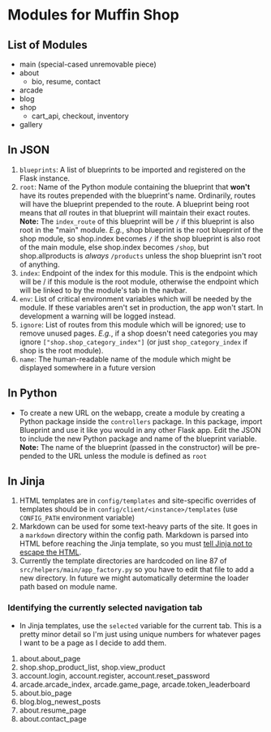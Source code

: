 # Modules for Muffin Shop

## List of Modules

-   main (special-cased unremovable piece)
-   about
    - bio, resume, contact
-   arcade
-   blog
-   shop
    - cart_api, checkout, inventory
-   gallery

## In JSON

1. `blueprints`: A list of blueprints to be imported and registered on the Flask instance.
1. `root`: Name of the Python module containing the blueprint that **won't** have its routes prepended with the blueprint's name. Ordinarily, routes will have the blueprint prepended to the route. A blueprint being root means that _all_ routes in that blueprint will maintain their exact routes. **Note:** The `index_route` of this blueprint will be `/` if this blueprint is also root in the "main" module. _E.g._, shop blueprint is the root blueprint of the shop module, so shop.index becomes `/` if the shop blueprint is also root of the main module, else shop.index becomes `/shop`, but shop.allproducts is _always_ `/products` unless the shop blueprint isn't root of anything.
1. `index`: Endpoint of the index for this module. This is the endpoint which will be / if this module is the root module, otherwise the endpoint which will be linked to by the module's tab in the navbar.
1. `env`: List of critical environment variables which will be needed by the module. If these variables aren't set in production, the app won't start. In development a warning will be logged instead.
1. `ignore`: List of routes from this module which will be ignored; use to remove unused pages. _E.g._, if a shop doesn't need categories you may ignore `["shop.shop_category_index"]` (or just `shop_category_index` if shop is the root module).
1. `name`: The human-readable name of the module which might be displayed somewhere in a future version

## In Python

-   To create a new URL on the webapp, create a module by creating a Python package inside the `controllers` package. In this package, import Blueprint and use it like you would in any other Flask app. Edit the JSON to include the new Python package and name of the blueprint variable. **Note:** The name of the blueprint (passed in the constructor) will be pre-pended to the URL unless the module is defined as `root`

## In Jinja

1. HTML templates are in `config/templates` and site-specific overrides of templates should be in `config/client/<instance>/templates` (use `CONFIG_PATH` environment variable)
1. Markdown can be used for some text-heavy parts of the site. It goes in a `markdown` directory within the config path. Markdown is parsed into HTML before reaching the Jinja template, so you must [tell Jinja not to escape the HTML](https://flask.palletsprojects.com/en/1.1.x/templating/#controlling-autoescaping).
1. Currently the template directories are hardcoded on line 87 of `src/helpers/main/app_factory.py` so you have to edit that file to add a new directory. In future we might automatically determine the loader path based on module name.

### Identifying the currently selected navigation tab

-   In Jinja templates, use the `selected` variable for the current tab. This is a pretty minor detail so I'm just using unique numbers for whatever pages I want to be a page as I decide to add them.

1. about.about_page
2. shop.shop_product_list, shop.view_product
3. account.login, account.register, account.reset_password
4. arcade.arcade_index, arcade.game_page, arcade.token_leaderboard
5. about.bio_page
6. blog.blog_newest_posts
7. about.resume_page
8. about.contact_page